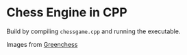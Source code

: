 # Chess Engine in CPP

Build by compiling ``chessgame.cpp`` and running the executable. 


Images from [Greenchess](https://greenchess.net/info.php?item=downloads)
